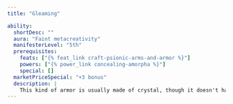 ```yaml
---
title: "Gleaming"

ability:
  shortDesc: ""
  aura: "Faint metacreativity"
  manifesterLevel: "5th"
  prerequisites:
    feats: ["{% feat_link craft-psionic-arms-and-armor %}"]
    powers: ["{% power_link concealing-amorpha %}"]
    special: []
  marketPriceSpecial: "+3 bonus"
  description: |
    This kind of armor is usually made of crystal, though it doesn't have to be. Gleams and flashes from the armor give the wearer and his armor a "fuzzy" appearance, granting the wearer concealment.
---
```

